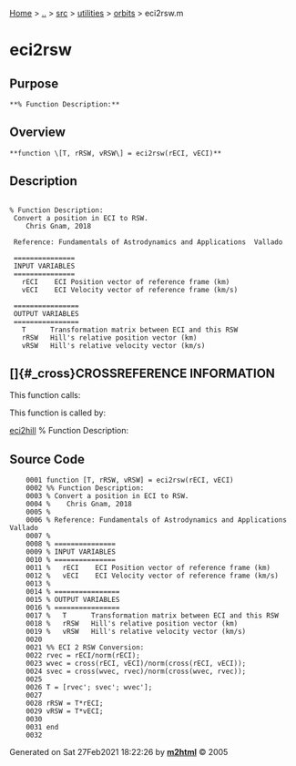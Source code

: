 [Home](../../../../../index.md) \> [..](#) \> [src](#) \> [utilities](#)
\> [orbits](index.md) \> eci2rsw.m



# eci2rsw

## Purpose 

``` 
**% Function Description:**
```

## Overview 

``` 
**function \[T, rRSW, vRSW\] = eci2rsw(rECI, vECI)**
```

## Description 

```
 
% Function Description:
 Convert a position in ECI to RSW.
    Chris Gnam, 2018

 Reference: Fundamentals of Astrodynamics and Applications  Vallado

 ===============
 INPUT VARIABLES
 ===============
   rECI    ECI Position vector of reference frame (km)                                           
   vECI    ECI Velocity vector of reference frame (km/s)                                          

 ================
 OUTPUT VARIABLES
 ================
   T      Transformation matrix between ECI and this RSW
   rRSW   Hill's relative position vector (km)
   vRSW   Hill's relative velocity vector (km/s)

```

## []{#_cross}CROSSREFERENCE INFORMATION 

This function calls:

This function is called by:

   [eci2hill](eci2hill.md "function [rHill,vHill] = eci2hill(rTgt, vTgt, rChase, vChase)")
    % Function Description:

## Source Code 

```
    0001 function [T, rRSW, vRSW] = eci2rsw(rECI, vECI)
    0002 %% Function Description:
    0003 % Convert a position in ECI to RSW.
    0004 %    Chris Gnam, 2018
    0005 %
    0006 % Reference: Fundamentals of Astrodynamics and Applications  Vallado
    0007 %
    0008 % ===============
    0009 % INPUT VARIABLES
    0010 % ===============
    0011 %   rECI    ECI Position vector of reference frame (km)
    0012 %   vECI    ECI Velocity vector of reference frame (km/s)
    0013 %
    0014 % ================
    0015 % OUTPUT VARIABLES
    0016 % ================
    0017 %   T      Transformation matrix between ECI and this RSW
    0018 %   rRSW   Hill's relative position vector (km)
    0019 %   vRSW   Hill's relative velocity vector (km/s)
    0020 
    0021 %% ECI 2 RSW Conversion:
    0022 rvec = rECI/norm(rECI);
    0023 wvec = cross(rECI, vECI)/norm(cross(rECI, vECI));
    0024 svec = cross(wvec, rvec)/norm(cross(wvec, rvec));
    0025 
    0026 T = [rvec'; svec'; wvec'];
    0027  
    0028 rRSW = T*rECI;
    0029 vRSW = T*vECI;
    0030 
    0031 end
    0032
```



Generated on Sat 27Feb2021 18:22:26 by
**[m2html](http://www.artefact.tk/software/matlab/m2html/ "Matlab Documentation in HTML")**
© 2005